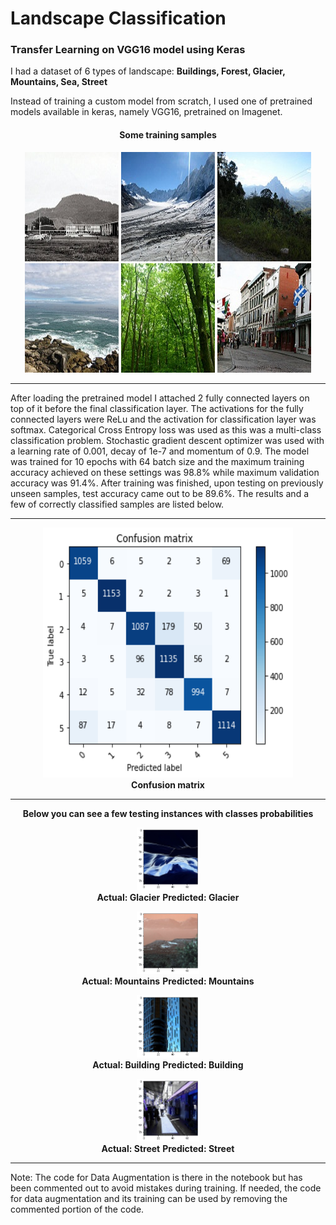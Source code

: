 # Landscape Classification
<h3> Transfer Learning on VGG16 model using Keras </h3>

I had a dataset of 6 types of landscape: <b>Buildings, Forest, Glacier, Mountains, Sea, Street</b>

Instead of training a custom model from scratch, I used one of pretrained models available in keras, namely VGG16, pretrained on Imagenet.

<h4><p align="center">Some training samples</p></h4>

<p align="center">
  <img width="150" height="175" src='https://github.com/mhassan93/landscape-classification-TL/blob/main/Images/0.jpg'/>
  <img width="150" height="175" src='https://github.com/mhassan93/landscape-classification-TL/blob/main/Images/10.jpg'/>
  <img width="150" height="175" src='https://github.com/mhassan93/landscape-classification-TL/blob/main/Images/16.jpg'/>
  <img width="150" height="175" src='https://github.com/mhassan93/landscape-classification-TL/blob/main/Images/7.jpg'/>
  <img width="150" height="175" src='https://github.com/mhassan93/landscape-classification-TL/blob/main/Images/8.jpg'/>
  <img width="150" height="175" src='https://github.com/mhassan93/landscape-classification-TL/blob/main/Images/9.jpg'/>
</p>


<hr>
After loading the pretrained model I attached 2 fully connected layers on top of it before the final classification layer. The activations for the fully connected layers were ReLu and the activation for classification layer was softmax. Categorical Cross Entropy loss was used as this was a multi-class classification problem. Stochastic gradient descent optimizer was used with a learning rate of 0.001, decay of 1e-7 and momentum of 0.9. The model was trained for 10 epochs with 64 batch size and the maximum training accuracy achieved on these settings was 98.8% while maximum validation accuracy was 91.4%. After training was finished, upon testing on previously unseen samples, test accuracy came out to be 89.6%. The results and a few of correctly classified samples are listed below.

<hr>
<p align="center">
  <img width="400" height="400" src="https://github.com/mhassan93/landscape-classification-TL/blob/main/Results/Confusion%20Matrix.png"/><br/>
  <b>Confusion matrix</b>
</p>
</hr>

<hr>
<p align="center"><b>Below you can see a few testing instances with classes probabilities</b></p>

<p align="center">
  <img width="100" height="100" src="https://github.com/mhassan93/landscape-classification-TL/blob/main/Results/Glacier.png"/><br/>
  <b>Actual: Glacier</b>
  <b>Predicted: Glacier</b>
</p>

<p align="center">
  <img width="100" height="100" src="https://github.com/mhassan93/landscape-classification-TL/blob/main/Results/Mountains.png"/><br/>
  <b>Actual: Mountains</b>
  <b>Predicted: Mountains</b>
</p>

<p align="center">
  <img width="100" height="100" src="https://github.com/mhassan93/landscape-classification-TL/blob/main/Results/building.png"/><br/>
  <b>Actual: Building</b>
  <b>Predicted: Building</b>
</p>

<p align="center">
  <img width="100" height="100" src="https://github.com/mhassan93/landscape-classification-TL/blob/main/Results/street.png"/><br/>
  <b>Actual: Street</b>
  <b>Predicted: Street</b>
</p>
<hr>
Note: The code for Data Augmentation is there in the notebook but has been commented out to avoid mistakes during training. If needed, the code for data augmentation and its training can be used by removing the commented portion of the code.
